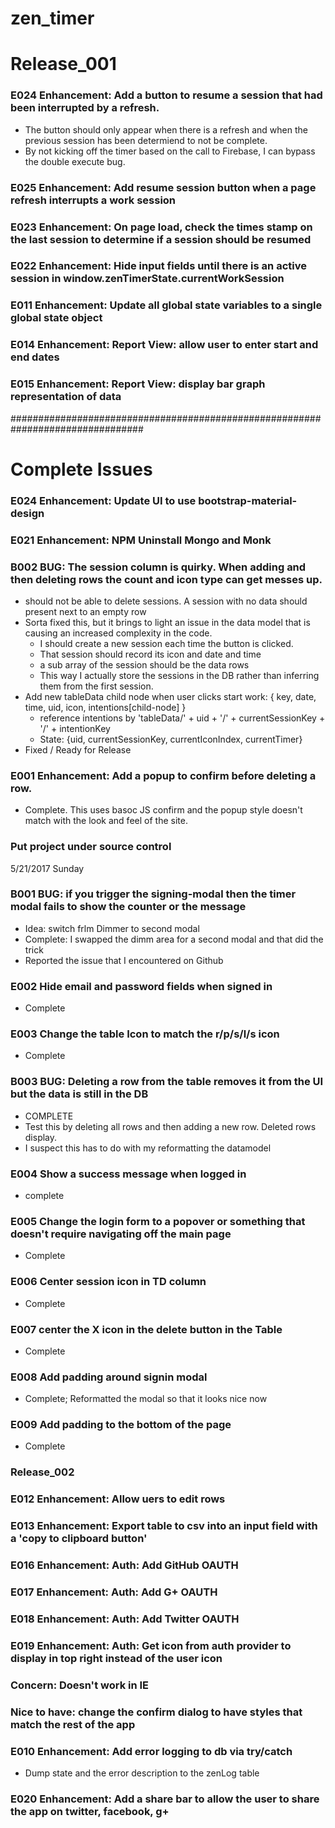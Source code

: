 # zen_timer

# Release_001
### E024 Enhancement: Add a button to resume a session that had been interrupted by a refresh.
- The button should only appear when there is a refresh and when the previous session has been determiend to not be complete.
- By not kicking off the timer based on the call to Firebase, I can bypass the double execute bug.

### E025 Enhancement: Add resume session button when a page refresh interrupts a work session

### E023 Enhancement: On page load, check the times stamp on the last session to determine if a session should be resumed

### E022 Enhancement: Hide input fields until there is an active session in window.zenTimerState.currentWorkSession

### E011 Enhancement: Update all global state variables to a single global state object

### E014 Enhancement: Report View: allow user to enter start and end dates

### E015 Enhancement: Report View: display bar graph representation of data


################################################################################
# Complete Issues

### E024 Enhancement: Update UI to use bootstrap-material-design

### E021 Enhancement: NPM Uninstall Mongo and Monk

### B002 BUG: The session column is quirky. When adding and then deleting rows the count and icon type can get messes up.
- should not be able to delete sessions. A session with no data should present next to an empty row
- Sorta fixed this, but it brings to light an issue in the data model that is causing an increased complexity in the code.
	- I should create a new session each time the button is clicked.
	- That session should record its icon and date and time
	- a sub array of the session should be the data rows
	- This way I actually store the sessions in the DB rather than inferring them from the first session.
- Add new tableData child node when user clicks start work:
	{ key, date, time, uid, icon, intentions[child-node] }
	- reference intentions by 'tableData/' + uid + '/' + currentSessionKey + '/' + intentionKey
	- State: {uid, currentSessionKey, currentIconIndex, currentTimer}
- Fixed / Ready for Release

### E001 Enhancement: Add a popup to confirm before deleting a row.
- Complete. This uses basoc JS confirm and the popup style doesn't match with the look and feel of the site.

### Put project under source control
5/21/2017 Sunday

### B001 BUG: if you trigger the signing-modal then the timer modal fails to show the counter or the message
- Idea: switch frlm Dimmer to second modal
- Complete: I swapped the dimm area for a second modal and that did the trick
- Reported the issue that I encountered on Github

### E002 Hide email and password fields when signed in
- Complete

### E003 Change the table Icon to match the r/p/s/l/s icon
- Complete

### B003 BUG: Deleting a row from the table removes it from the UI but the data is still in the DB
- COMPLETE
- Test this by deleting all rows and then adding a new row. Deleted rows display.
- I suspect this has to do with my reformatting the datamodel

### E004 Show a success message when logged in
- complete

### E005 Change the login form to a popover or something that doesn't require navigating off the main page
- Complete

### E006 Center session icon in TD column
- Complete

### E007 center the X icon in the delete button in the Table
- Complete

### E008 Add padding around signin modal
- Complete; Reformatted the modal so that it looks nice now

### E009 Add padding to the bottom of the page
- Complete




### Release_002

### E012 Enhancement: Allow uers to edit rows

### E013 Enhancement: Export table to csv into an input field with a 'copy to clipboard button'

### E016 Enhancement: Auth: Add GitHub OAUTH

### E017 Enhancement: Auth: Add G+ OAUTH

### E018 Enhancement: Auth: Add Twitter OAUTH

### E019 Enhancement: Auth: Get icon from auth provider to display in top right instead of the user icon

### Concern: Doesn't work in IE

### Nice to have: change the confirm dialog to have styles that match the rest of the app

### E010 Enhancement: Add error logging to db via try/catch
- Dump state and the error description to the zenLog table

### E020 Enhancement: Add a share bar to allow the user to share the app on twitter, facebook, g+
